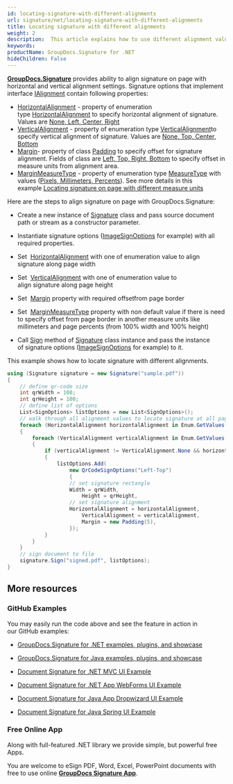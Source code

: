 ```yaml
---
id: locating-signature-with-different-alignments
url: signature/net/locating-signature-with-different-alignments
title: Locating signature with different alignments
weight: 2
description:  This article explains how to use different alignment values to locate signature on document page with GroupDocs.Signature API.
keywords: 
productName: GroupDocs.Signature for .NET
hideChildren: False
---
```

[**GroupDocs.Signature**](https://products.groupdocs.com/signature/net) provides ability to align signature on page with horizontal and vertical alignment settings. Signature options that implement interface [IAlignment](https://apireference.groupdocs.com/net/signature/groupdocs.signature.domain/ialignment) contain following properties:

*   [HorizontalAlignment](https://apireference.groupdocs.com/net/signature/groupdocs.signature.options/imagesignoptions/properties/horizontalalignment) - property of enumeration type [HorizontalAlignment](https://apireference.groupdocs.com/net/signature/groupdocs.signature.domain/horizontalalignment) to specify horizontal alignment of signature. Values are [None, Left, Center, Right](https://apireference.groupdocs.com/net/signature/groupdocs.signature.domain/horizontalalignment)
*   [VerticalAlignment](https://apireference.groupdocs.com/net/signature/groupdocs.signature.options/imagesignoptions/properties/verticalalignment) - property of enumeration type [VerticalAlignment](https://apireference.groupdocs.com/net/signature/groupdocs.signature.domain/verticalalignment)to specify vertical alignment of signature. Values are [None, Top, Center, Bottom](https://apireference.groupdocs.com/net/signature/groupdocs.signature.domain/verticalalignment)
*   [Margin](https://apireference.groupdocs.com/net/signature/groupdocs.signature.options/imagesignoptions/properties/margin)\- property of class [Padding](https://apireference.groupdocs.com/net/signature/groupdocs.signature.domain/padding) to specify offset for signature alignment. Fields of class are [Left, Top, Right, Bottom](https://apireference.groupdocs.com/net/signature/groupdocs.signature.domain/padding) to specify offset in measure units from alignment area.
*   [MarginMeasureType](https://apireference.groupdocs.com/net/signature/groupdocs.signature.options/imagesignoptions/properties/marginmeasuretype) - property of enumeration type [MeasureType](https://apireference.groupdocs.com/net/signature/groupdocs.signature.domain/measuretype) with values ([Pixels, Millimeters, Percents](https://apireference.groupdocs.com/net/signature/groupdocs.signature.domain/measuretype)). See more details in this example [Locating signature on page with different measure units](https://docs.groupdocs.com/display/signaturenet/Locating+signature+on+page+with+different+measure+units)

Here are the steps to align signature on page with GroupDocs.Signature:

*   Create a new instance of [Signature](https://apireference.groupdocs.com/net/signature/groupdocs.signature/signature) class and pass source document path or stream as a constructor parameter.
    
*   Instantiate signature options ([ImageSignOptions](https://apireference.groupdocs.com/net/signature/groupdocs.signature.options/imagesignoptions) for example) with all required properties.
    
*   Set  [HorizontalAlignment](https://apireference.groupdocs.com/net/signature/groupdocs.signature.options/imagesignoptions/properties/horizontalalignment) with one of enumeration value to align signature along page width
*   Set  [VerticalAlignment](https://apireference.groupdocs.com/net/signature/groupdocs.signature.options/imagesignoptions/properties/verticalalignment) with one of enumeration value to align signature along page height
*   Set  [Margin](https://apireference.groupdocs.com/net/signature/groupdocs.signature.options/imagesignoptions/properties/margin) property with required offsetfrom page border
*   Set  [MarginMeasureType](https://apireference.groupdocs.com/net/signature/groupdocs.signature.options/imagesignoptions/properties/marginmeasuretype) property with non default value if there is need to specify offset from page border in another measure units like millimeters and page percents (from 100% width and 100% height)  
    
*   Call [Sign](https://apireference.groupdocs.com/net/signature/groupdocs.signature/signature/methods/sign) method of [Signature](https://apireference.groupdocs.com/net/signature/groupdocs.signature/signature) class instance and pass the instance of signature options ([ImageSignOptions](https://apireference.groupdocs.com/net/signature/groupdocs.signature.options/imagesignoptions) for example) to it.   
      
    

This example shows how to locate signature with different alignments.

```csharp
using (Signature signature = new Signature("sample.pdf"))
{
    // define qr-code size
    int qrWidth = 100;
    int qrHeight = 100;
    // define list of options
    List<SignOptions> listOptions = new List<SignOptions>();
    // walk through all alignment values to locate signature at all page alignment areas
    foreach (HorizontalAlignment horizontalAlignment in Enum.GetValues(typeof(HorizontalAlignment)))
    {
        foreach (VerticalAlignment verticalAlignment in Enum.GetValues(typeof(VerticalAlignment)))
        {
            if (verticalAlignment != VerticalAlignment.None && horizontalAlignment != HorizontalAlignment.None)
            {
                listOptions.Add(
                    new QrCodeSignOptions("Left-Top")
                    {
                    // set signature rectangle
                    Width = qrWidth,
                        Height = qrHeight,
                    // set signature alignment
                    HorizontalAlignment = horizontalAlignment,
                        VerticalAlignment = verticalAlignment,
                        Margin = new Padding(5),
                    });
            }
        }
    }
    // sign document to file
    signature.Sign("signed.pdf", listOptions);
}
```

## More resources

### GitHub Examples 

You may easily run the code above and see the feature in action in our GitHub examples:

*   [GroupDocs.Signature for .NET examples, plugins, and showcase](https://github.com/groupdocs-signature/GroupDocs.Signature-for-.NET)
    
*   [GroupDocs.Signature for Java examples, plugins, and showcase](https://github.com/groupdocs-signature/GroupDocs.Signature-for-Java)
    
*   [Document Signature for .NET MVC UI Example](https://github.com/groupdocs-signature/GroupDocs.Signature-for-.NET-MVC) 
    
*   [Document Signature for .NET App WebForms UI Example](https://github.com/groupdocs-signature/GroupDocs.Signature-for-.NET-WebForms)
    
*   [Document Signature for Java App Dropwizard UI Example](https://github.com/groupdocs-signature/GroupDocs.Signature-for-Java-Dropwizard)
    
*   [Document Signature for Java Spring UI Example](https://github.com/groupdocs-signature/GroupDocs.Signature-for-Java-Spring)
    

### Free Online App 

Along with full-featured .NET library we provide simple, but powerful free Apps.

You are welcome to eSign PDF, Word, Excel, PowerPoint documents with free to use online **[GroupDocs Signature App](https://products.groupdocs.app/signature)**.
